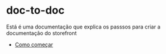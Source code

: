 # doc-to-doc
Está é uma documentação que explica os passsos para criar a documentação do storefront

- [Como começar](start.md)
